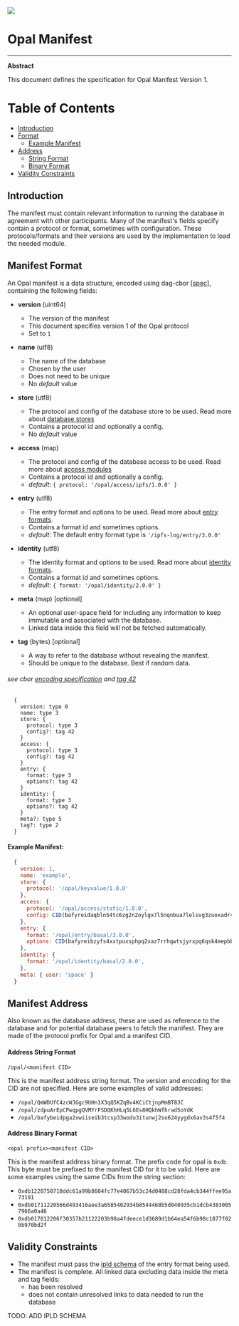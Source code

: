 ![](https://img.shields.io/badge/status-wip-orange.svg?style=flat-square)

# Opal Manifest

-----

**Abstract**

This document defines the specification for Opal Manifest Version 1.

# Table of Contents

- [Introduction](#introduction)
- [Format](#manifest-format)
  - [Example Manifest](#example-manifest)
- [Address](#manifest-address)
  - [String Format](#address-string-format)
  - [Binary Format](#address-binary-format)
- [Validity Constraints](#validity-constraints)

## Introduction

The manifest must contain relevant information to running the database in agreement with other participants. Many of the manifest's fields specify contain a protocol or format, sometimes with configuration. These protocols/formats and their versions are used by the implementation to load the needed module.

## Manifest Format

An Opal manifest is a data structure, encoded using dag-cbor [[spec](https://github.com/ipld/ipld/blob/master/specs/codecs/dag-cbor/spec.md)], containing the following fields:

- **version** (uint64)
  - The version of the manifest
  - This document specifies version 1 of the Opal protocol
  - Set to `1`


- **name** (utf8)
  - The name of the database
  - Chosen by the user
  - Does not need to be unique
  - No *default* value


- **store** (utf8)
  - The protocol and config of the database store to be used. Read more about [database stores](./store)
  - Contains a protocol id and optionally a config.
  - No *default* value


- **access** (map)
  - The protocol and config of the database access to be used. Read more about [access modules](./access)
  - Contains a protocol id and optionally a config.
  - *default*: `{ protocol: '/opal/access/ipfs/1.0.0' }`


- **entry** (utf8)
  - The entry format and options to be used. Read more about [entry formats](./entry).
  - Contains a format id and sometimes options.
  - *default*: The default entry format type is `'/ipfs-log/entry/3.0.0'`


- **identity** (utf8)
  - The identity format and options to be used. Read more about [identity formats](./identity).
  - Contains a format id and sometimes options.
  - *default*: `{ format: '/opal/identity/2.0.0' }`


- **meta** (map) [optional]
  - An optional user-space field for including any information to keep immutable and associated with the database.
  - Linked data inside this field will not be fetched automatically.


- **tag** (bytes) [optional]
  - A way to refer to the database without revealing the manifest.
  - Should be unique to the database. Best if random data.



###### see cbor [encoding specification](https://www.rfc-editor.org/rfc/rfc8949.html#name-specification-of-the-cbor-e) and [tag 42](https://github.com/ipld/cid-cbor/)

```
  {
    version: type 0
    name: type 3
    store: {
      protocol: type 3
      config?: tag 42
    }
    access: {
      protocol: type 3
      config?: tag 42
    }
    entry: {
      format: type 3
      options?: tag 42
    }
    identity: {
      format: type 3
      options?: tag 42
    }
    meta?: type 5
    tag?: type 2
  }
```

#### Example Manifest:

```js
  {
    version: 1,
    name: 'example',
    store: {
      protocol: '/opal/keyvalue/1.0.0'
    },
    access: {
      protocol: '/opal/access/static/1.0.0',
      config: CID(bafyreidaqbln54tc6zg2n2oylgx7l5nqnbua7lelsvg3zuoxadr4rqvfiq)
    },
    entry: {
      format: '/opal/entry/basal/3.0.0',
      options: CID(bafyreibzyfs4xxtpuxsphpq2xaz7rrhqwtsjyrxpq6qsk4mepbbdiezkb4)
    },
    identity: {
      format: '/opal/identity/basal/2.0.0',
    },
    meta: { user: 'space' }
  }
```

## Manifest Address

  Also known as the database address, these are used as reference to the database and for potential database peers to fetch the manifest. They are made of the protocol prefix for Opal and a manifest CID.

#### Address String Format

  `/opal/<manifest CID>`

  This is the manifest address string format. The version and encoding for the CID are not specified. Here are some examples of valid addresses:

  - `/opal/QmWDUfC4zcWJGgc9UHn1X3qQ5KZqBv4KCiCtjnpMmBT8JC`
  - `/opal/zdpuArEpCPwqpgQVMYrFSDQKhHLq5L6Es8HQkhWfhrad5oYdK`
  - `/opal/bafybeidpga2xwiiseib3tcsp33wodu3itunwj2su624yygdx6av3s4f5f4`

#### Address Binary Format

  `<opal prefix><manifest CID>`

  This is the manifest address binary format. The prefix code for opal is `0xdb`. This byte must be prefixed to the manifest CID for it to be valid. Here are some examples using the same CIDs from the string section:

  - `0xdb1220750710ddc61a99b8604fc77e4067b53c24d0488cd28fda4cb344ffee95a73191`
  - `0xdb01711220566d493416aee3a6585402934b8544468b5d040935cb1dcb43830057966a0a46`
  - `0xdb017012206f30357b21122203b98a4fdeece1d3689d1b64ea54f6b98c1877f02bb970bd2f`

## Validity Constraints

- The manifest must pass the [ipld schema](https://ipld.io/specs/schemas/) of the entry format being used.
- The manifest is complete. All linked data excluding data inside the meta and tag fields:
  - has been resolved
  - does not contain unresolved links to data needed to run the database

TODO: ADD IPLD SCHEMA
